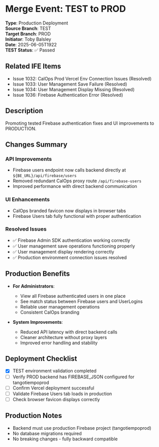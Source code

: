 # Merge Event: TEST to PROD

**Type**: Production Deployment  
**Source Branch**: TEST  
**Target Branch**: PROD  
**Initiator**: Toby Balsley  
**Date**: 2025-06-05T1922  
**TEST Status**: ✅ Passed  

## Related IFE Items
- Issue 1032: CalOps Prod Vercel Env Connection Issues (Resolved)
- Issue 1033: User Management Save Failure (Resolved)
- Issue 1034: User Management Display Missing (Resolved)
- Issue 1036: Firebase Authentication Error (Resolved)

## Description
Promoting tested Firebase authentication fixes and UI improvements to PRODUCTION.

## Changes Summary

### API Improvements
- Firebase users endpoint now calls backend directly at `${BE_URL}/api/firebase/users`
- Removed redundant CalOps proxy route `/api/firebase-users`
- Improved performance with direct backend communication

### UI Enhancements
- CalOps branded favicon now displays in browser tabs
- Firebase Users tab fully functional with proper authentication

### Resolved Issues
- ✅ Firebase Admin SDK authentication working correctly
- ✅ User management save operations functioning properly
- ✅ User management display rendering correctly
- ✅ Production environment connection issues resolved

## Production Benefits
- **For Administrators**:
  - View all Firebase authenticated users in one place
  - See match status between Firebase users and UserLogins
  - Reliable user management operations
  - Consistent CalOps branding

- **System Improvements**:
  - Reduced API latency with direct backend calls
  - Cleaner architecture without proxy layers
  - Improved error handling and stability

## Deployment Checklist
- [x] TEST environment validation completed
- [ ] Verify PROD backend has FIREBASE_JSON configured for tangotiempoprod
- [ ] Confirm Vercel deployment successful
- [ ] Validate Firebase Users tab loads in production
- [ ] Check browser favicon displays correctly

## Production Notes
- Backend must use production Firebase project (tangotiempoprod)
- No database migrations required
- No breaking changes - fully backward compatible